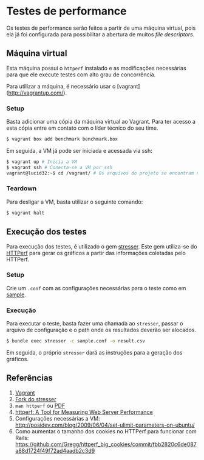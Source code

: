 # Testes de performance

Os testes de performance serão feitos a partir de uma máquina virtual, pois ela já foi configurada para possibilitar a abertura de muitos *file descriptors*.

## Máquina virtual

Esta máquina possui o ``httperf`` instalado e as modificações necessárias para que ele execute testes com alto grau de concorrência.

Para utilizar a máquina, é necessário usar o [vagrant] (http://vagrantup.com/).

### Setup

Basta adicionar uma cópia da máquina virtual ao Vagrant. Para ter acesso a esta cópia entre em contato com o líder técnico do seu time.

```sh
$ vagrant box add benchmark benchmark.box
```

Em seguida, a VM já pode ser iniciada e acessada via ssh:

```sh
$ vagrant up # Inicia a VM
$ vagrant ssh # Conecta-se a VM por ssh
vagrant@lucid32:~$ cd /vagrant/ # Os arquivos do projeto se encontram neste diretório 
```

### Teardown

Para desligar a VM, basta utilizar o seguinte comando:

```sh
$ vagrant halt
```

## Execução dos testes

Para execução dos testes, é utilizado o gem [stresser](https://github.com/guiocavalcanti/stresser). Este gem utiliza-se do [HTTPerf](http://www.hpl.hp.com/research/linux/httperf/) para gerar os gráficos a partir das informações coletadas pelo HTTPerf.


### Setup

Crie um ``.conf`` com as configurações necessárias para o teste como em [sample](https://github.com/redu/benchmarks/blob/master/sample.conf).

### Execução

Para executar o teste, basta fazer uma chamada ao ``stresser``, passar o arquivo de configuração e o path onde os resultados deverão ser alocados.

```sh
$ bundle exec stresser -c sample.conf -o result.csv
```

Em seguida, o próprio ``stresser`` dará as instruções para a geração dos gráficos.

## Referências

1. [Vagrant](http://vagrantup.com/)
2. [Fork do stresser](https://github.com/guiocavalcanti/stresser)
3. ``man httperf`` ou [PDF](http://www.hpl.hp.com/research/linux/httperf/httperf-man-0.9.pdf)
4. [httperf: A Tool for Measuring Web Server Performance](http://www.hpl.hp.com/research/linux/httperf/wisp98/httperf.pdf)
5. Configurações necessárias a VM: http://posidev.com/blog/2009/06/04/set-ulimit-parameters-on-ubuntu/
6. Como aumentar o tamanho dos cookies no HTTPerf para funcionar com Rails: https://github.com/Gregg/httperf_big_cookies/commit/fbb2820c6de087a88d1724f49f72ad4aadb2c3d9

